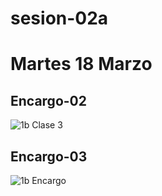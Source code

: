 # sesion-02a
# Martes 18 Marzo

## Encargo-02
![1b Clase 3](https://github.com/user-attachments/assets/eb6be92b-bc01-4643-9e94-76e767fbc5ae)
## Encargo-03
![1b Encargo](https://github.com/user-attachments/assets/a041a8da-21f4-4068-8d1e-c776fe92b4e7)
